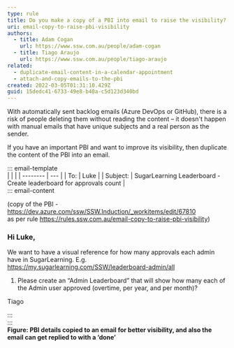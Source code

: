 ```yaml
---
type: rule
title: Do you make a copy of a PBI into email to raise the visibility?
uri: email-copy-to-raise-pbi-visibility
authors:
  - title: Adam Cogan
    url: https://www.ssw.com.au/people/adam-cogan
  - title: Tiago Araujo
    url: https://www.ssw.com.au/people/tiago-araujo
related:
  - duplicate-email-content-in-a-calendar-appointment
  - attach-and-copy-emails-to-the-pbi
created: 2022-03-05T01:31:10.429Z
guid: 15dedc41-6733-49e8-b40a-c5d123d340bd
---
```

With automatically sent backlog emails (Azure DevOps or GitHub), there is a risk of people deleting them without reading the content – it doesn't happen with manual emails that have unique subjects and a real person as the sender. 

<!--endintro-->

If you have an important PBI and want to improve its visibility, then duplicate the content of the PBI into an email.

::: email-template  
|          |     |
| -------- | --- |
| To:      | Luke |
| Subject: | SugarLearning Leaderboard - Create leaderboard for approvals count |  
::: email-content  

(copy of the PBI - https://dev.azure.com/ssw/SSW.Induction/_workitems/edit/67810  
as per rule https://rules.ssw.com.au/email-copy-to-raise-pbi-visibility)

### Hi Luke,

We want to have a visual reference for how many approvals each admin have in SugarLearning. E.g. https://my.sugarlearning.com/SSW/leaderboard-admin/all

1. Please create an “Admin Leaderboard” that will show how many each of the Admin user approved (overtime, per year, and per month)?

Tiago

:::  
:::  
**Figure: PBI details copied to an email for better visibility, and also the email can get replied to with a ‘done’**
            


